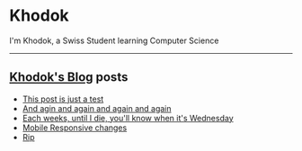 # Khodok

I'm Khodok, a Swiss Student learning Computer Science

---

## [Khodok's Blog] posts

<!-- BLOG-POST-LIST:START -->
- [This post is just a test](https://blog.khodok.xyz/post/this-post-is-just-a-test/)
- [And agin and again and again and again](https://blog.khodok.xyz/post/and-agin-and-again-and-again-and-again/)
- [Each weeks, until I die, you'll know when it's Wednesday](https://blog.khodok.xyz/post/each-weeks-until-i-die-youll-know-when-its-wednesday/)
- [Mobile Responsive changes](https://blog.khodok.xyz/post/mobile-responsive-changes/)
- [Rip](https://blog.khodok.xyz/post/rip-khodok-xyz/)
<!-- BLOG-POST-LIST:END -->

[khodok's blog]: https://khoding.github.io/Khodirect/khoBlog "Khodok's Blog"
